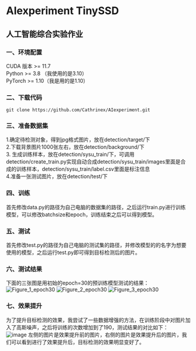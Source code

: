 # AIexperiment  TinySSD
## 人工智能综合实验作业
### 一、环境配置  

CUDA 版本 >= 11.7  
Python >= 3.8 （我使用的是3.10）  
PyTorch >= 1.10（我是用的是1.10）  

### 二、下载代码
```
git clone https://github.com/Cathrinex/AIexperiment.git
```

### 三、准备数据集
1.确定待检测对象，得到jpg格式图片，放在detection/target/下  
2.下载背景图片1000张左右，放在detection/background/下  
3. 生成训练样本，放在detection/sysu_train/下，可调用detection/create_train.py实现自动合成detection/sysu_train/images里面是合成的训练样本，detection/sysu_train/label.csv里面是标注信息  
4.准备一张测试图片，放在detection/test/下  

### 四、训练
首先修改data.py的路径为自己电脑的数据集的路径，之后运行train.py进行训练模型，可以修改batchsize和epoch，训练结束之后可以得到模型。  
### 五、测试
首先修改test.py的路径为自己电脑的测试集的路径，并修改模型的的名字为想要使用的模型，之后运行test.py即可得到目标检测后的图片。  

### 六、测试结果
下面的三张图是用初始的epoch=30的预训练模型测试的结果：
![Figure_1_epoch30](https://user-images.githubusercontent.com/117092266/199030825-b9305f57-def7-40c9-b576-23dca9e369bb.png)
![Figure_2_epoch30](https://user-images.githubusercontent.com/117092266/199030852-7306e876-b435-49e9-b8e9-4dd61314f969.png)
![Figure_3_epoch30](https://user-images.githubusercontent.com/117092266/199030878-daac98cb-7fb5-4ec3-b942-b4e460253b58.png)

### 七、效果提升
为了提升目标检测的效果，我尝试了一些数据增强的方法，在训练阶段中对图片加入了高斯噪声，之后将训练的次数增加到了190，测试结果的对比如下：  
![image](https://user-images.githubusercontent.com/117092266/199035298-6d44b2b5-29dd-4952-9739-675de4bb8bfd.png)
左侧的图片是效果提升前的图片，右侧的图片是效果提升后的图片，我们可以看到进行了效果提升后，目标检测的效果明显变好了。
